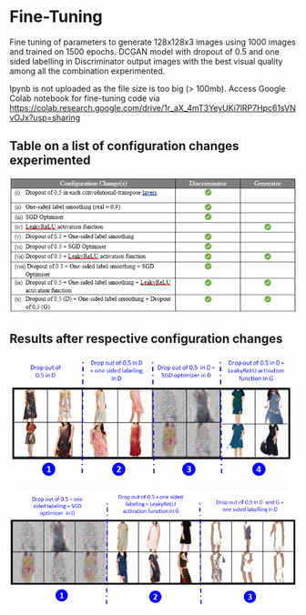 # Fine-Tuning
Fine tuning of parameters to generate 128x128x3 images using 1000 images and trained on 1500 epochs.
DCGAN model with dropout of 0.5 and one sided labelling in Discriminator output images with the best visual quality among all the combination experimented.

Ipynb is not uploaded as the file size is too big (> 100mb). Access Google Colab notebook for fine-tuning code via https://colab.research.google.com/drive/1r_aX_4mT3YeyUKi7lRP7Hpc61sVNvOJx?usp=sharing

## Table on a list of configuration changes experimented
![configuration changes table](https://github.com/mingxiuuuuu/Fine-Tuning/blob/master/Configuration%20changes%20experimented.PNG)

## Results after respective configuration changes
![respective configuration changes](https://github.com/mingxiuuuuu/Fine-Tuning/blob/master/images%20generated%20after%20respective%20configuration%20changes.png)

![respective configuration changes](https://github.com/mingxiuuuuu/Fine-Tuning/blob/master/images%20generated%20after%20respective%20configuration%20changes_2.png)
